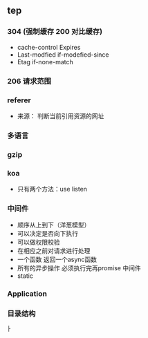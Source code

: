 

## tep
### 304 (强制缓存 200 对比缓存)
- cache-control Expires
- Last-modfied if-modefied-since
- Etag if-none-match

### 206 请求范围

### referer
- 来源： 判断当前引用资源的网址
### 多语言
### gzip


### koa
- 只有两个方法：use listen
  

### 中间件
- 顺序从上到下（洋葱模型）
- 可以决定是否向下执行
- 可以做权限校验
- 在相应之前对请求进行处理
- 一个函数 返回一个async函数
- 所有的异步操作 必须执行完再promise
中间件
- static  

### Application



### 目录结构
```bash
├
```